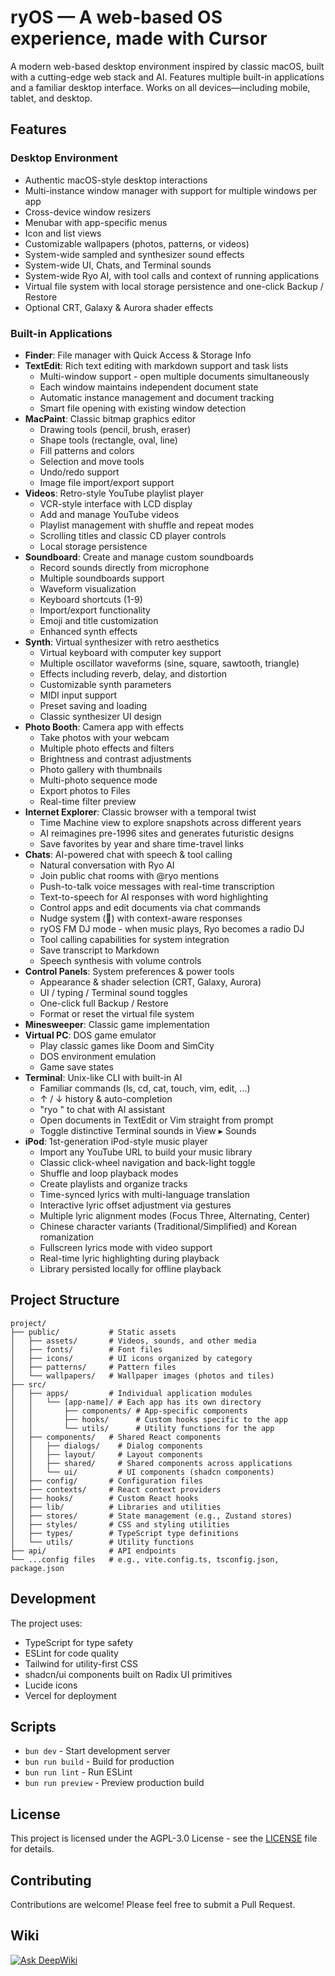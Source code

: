 # ryOS — A web-based OS experience, made with Cursor

A modern web-based desktop environment inspired by classic macOS, built with a cutting-edge web stack and AI. Features multiple built-in applications and a familiar desktop interface. Works on all devices—including mobile, tablet, and desktop.

## Features

### Desktop Environment

- Authentic macOS-style desktop interactions
- Multi-instance window manager with support for multiple windows per app
- Cross-device window resizers
- Menubar with app-specific menus
- Icon and list views
- Customizable wallpapers (photos, patterns, or videos)
- System-wide sampled and synthesizer sound effects
- System-wide UI, Chats, and Terminal sounds
- System-wide Ryo AI, with tool calls and context of running applications
- Virtual file system with local storage persistence and one-click Backup / Restore
- Optional CRT, Galaxy & Aurora shader effects

### Built-in Applications

- **Finder**: File manager with Quick Access & Storage Info
- **TextEdit**: Rich text editing with markdown support and task lists
  - Multi-window support - open multiple documents simultaneously
  - Each window maintains independent document state
  - Automatic instance management and document tracking
  - Smart file opening with existing window detection
- **MacPaint**: Classic bitmap graphics editor
  - Drawing tools (pencil, brush, eraser)
  - Shape tools (rectangle, oval, line)
  - Fill patterns and colors
  - Selection and move tools
  - Undo/redo support
  - Image file import/export support
- **Videos**: Retro-style YouTube playlist player
  - VCR-style interface with LCD display
  - Add and manage YouTube videos
  - Playlist management with shuffle and repeat modes
  - Scrolling titles and classic CD player controls
  - Local storage persistence
- **Soundboard**: Create and manage custom soundboards
  - Record sounds directly from microphone
  - Multiple soundboards support
  - Waveform visualization
  - Keyboard shortcuts (1-9)
  - Import/export functionality
  - Emoji and title customization
  - Enhanced synth effects
- **Synth**: Virtual synthesizer with retro aesthetics
  - Virtual keyboard with computer key support
  - Multiple oscillator waveforms (sine, square, sawtooth, triangle)
  - Effects including reverb, delay, and distortion
  - Customizable synth parameters
  - MIDI input support
  - Preset saving and loading
  - Classic synthesizer UI design
- **Photo Booth**: Camera app with effects
  - Take photos with your webcam
  - Multiple photo effects and filters
  - Brightness and contrast adjustments
  - Photo gallery with thumbnails
  - Multi-photo sequence mode
  - Export photos to Files
  - Real-time filter preview
- **Internet Explorer**: Classic browser with a temporal twist
  - Time Machine view to explore snapshots across different years
  - AI reimagines pre-1996 sites and generates futuristic designs
  - Save favorites by year and share time-travel links
- **Chats**: AI-powered chat with speech & tool calling
  - Natural conversation with Ryo AI
  - Join public chat rooms with @ryo mentions
  - Push-to-talk voice messages with real-time transcription
  - Text-to-speech for AI responses with word highlighting
  - Control apps and edit documents via chat commands
  - Nudge system (👋) with context-aware responses
  - ryOS FM DJ mode - when music plays, Ryo becomes a radio DJ
  - Tool calling capabilities for system integration
  - Save transcript to Markdown
  - Speech synthesis with volume controls
- **Control Panels**: System preferences & power tools
  - Appearance & shader selection (CRT, Galaxy, Aurora)
  - UI / typing / Terminal sound toggles
  - One-click full Backup / Restore
  - Format or reset the virtual file system
- **Minesweeper**: Classic game implementation
- **Virtual PC**: DOS game emulator
  - Play classic games like Doom and SimCity
  - DOS environment emulation
  - Game save states
- **Terminal**: Unix-like CLI with built-in AI
  - Familiar commands (ls, cd, cat, touch, vim, edit, …)
  - ↑ / ↓ history & auto-completion
  - "ryo <prompt>" to chat with AI assistant
  - Open documents in TextEdit or Vim straight from prompt
  - Toggle distinctive Terminal sounds in View ▸ Sounds
- **iPod**: 1st-generation iPod-style music player
  - Import any YouTube URL to build your music library
  - Classic click-wheel navigation and back-light toggle
  - Shuffle and loop playback modes
  - Create playlists and organize tracks
  - Time-synced lyrics with multi-language translation
  - Interactive lyric offset adjustment via gestures
  - Multiple lyric alignment modes (Focus Three, Alternating, Center)
  - Chinese character variants (Traditional/Simplified) and Korean romanization
  - Fullscreen lyrics mode with video support
  - Real-time lyric highlighting during playback
  - Library persisted locally for offline playback

## Project Structure

```
project/
├── public/           # Static assets
│   ├── assets/       # Videos, sounds, and other media
│   ├── fonts/        # Font files
│   ├── icons/        # UI icons organized by category
│   ├── patterns/     # Pattern files
│   └── wallpapers/   # Wallpaper images (photos and tiles)
├── src/
│   ├── apps/         # Individual application modules
│   │   └── [app-name]/ # Each app has its own directory
│   │       ├── components/ # App-specific components
│   │       ├── hooks/      # Custom hooks specific to the app
│   │       └── utils/      # Utility functions for the app
│   ├── components/   # Shared React components
│   │   ├── dialogs/    # Dialog components
│   │   ├── layout/     # Layout components
│   │   ├── shared/     # Shared components across applications
│   │   └── ui/         # UI components (shadcn components)
│   ├── config/       # Configuration files
│   ├── contexts/     # React context providers
│   ├── hooks/        # Custom React hooks
│   ├── lib/          # Libraries and utilities
│   ├── stores/       # State management (e.g., Zustand stores)
│   ├── styles/       # CSS and styling utilities
│   ├── types/        # TypeScript type definitions
│   └── utils/        # Utility functions
├── api/              # API endpoints
└── ...config files   # e.g., vite.config.ts, tsconfig.json, package.json
```

## Development

The project uses:

- TypeScript for type safety
- ESLint for code quality
- Tailwind for utility-first CSS
- shadcn/ui components built on Radix UI primitives
- Lucide icons
- Vercel for deployment

## Scripts

- `bun dev` - Start development server
- `bun run build` - Build for production
- `bun run lint` - Run ESLint
- `bun run preview` - Preview production build

## License

This project is licensed under the AGPL-3.0 License - see the [LICENSE](LICENSE) file for details.

## Contributing

Contributions are welcome! Please feel free to submit a Pull Request.

## Wiki

[![Ask DeepWiki](https://deepwiki.com/badge.svg)](https://deepwiki.com/ryokun6/ryos)
